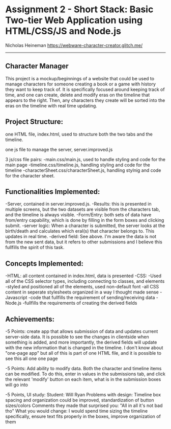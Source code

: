 Assignment 2 - Short Stack: Basic Two-tier Web Application using HTML/CSS/JS and Node.js  
===

Nicholas Heineman
https://webware-character-creator.glitch.me/

---

## Character Manager

This project is a mockup/beginnings of a website that could be used to manage characters for someone creating a book or a game with history they want to keep track of. It is specifically focused around keeping track of time, and one can create, delete and modify eras on the timeline that appears to the right. Then, any characters they create will be sorted into the eras on the timeline with real time updating.

## Project Structure:
one HTML file, index.html, used to structure both the two tabs and the timeline.

one js file to manage the server, server.improved.js

3 js/css file pairs:
-main.css/main.js, used to handle styling and code for the main page
-timeline.css/timeline.js, handling styling and code for the timeline
-characterSheet.css/characterSheet.js, handling stylnig and code for the character sheet.

## Functionalities Implemented:
-Server, contained in server.improved.js.
-Results: this is presented in multiple screens, but the two datasets are visible from the characters tab, and the timeline is always visible.
-Form/Entry: both sets of data have from/entry capability, which is done by filling in the form boxes and clicking submit.
-server logic: When a character is submitted, the server looks at the birth/death and calculates which eraI(s) that character belongs to. This updates in real time.
-derived field: See above. I'm aware the data is not from the new sent data, but it refers to other submissions and I believe this fullfills the spirit of this task.

## Concepts Implemented:
-HTML: all content contained in index.html, data is presented 
-CSS:
    -Used all of the CSS selector types, including connecting to classes, and elements
    -styled and positioned all of the elements, used non-default font
    -all CSS content in seperate stylesheets organized in a way I thought made sense
-Javascript
    -code that fullfills the requirement of sending/receiving data
-Node.js
    -fullfills the requirements of creating the derived fields

## Achievements:
-5 Points: create app that allows submission of data and updates current server-side data. It is possible to see the changes in clientside when something is added, and more importantly, the derived fields will update with the new information that is changed in the timeline. I don't know about "one-page app" but all of this is part of one HTML file, and it is possible to see this all one one page

-5 Points: Add ability to modify data. Both the character and timeline items can be modified. To do this, enter in values in the submissions tab, and click the relevant 'modify' button on each item, what is in the submission boxes will go into 

-5 Points, UI study: 
    Student: Will Ryan
    Problems with design: Timeline box spacing and organization could be improved, standardization of button sizes/colors
    Comments they made that surprised you: "All in all it's not bad tho"
    What you would change: I would spend time sizing the timeline specifically, ensure text fits properly in the boxes, improve organization of them




